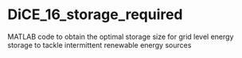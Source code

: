 # DiCE_16_storage_required
MATLAB code to obtain the optimal storage size for grid level energy storage to tackle intermittent renewable energy sources 
